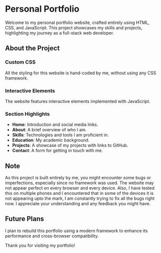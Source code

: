 # Personal Portfolio

Welcome to my personal portfolio website, crafted entirely using HTML, CSS, and JavaScript. This project showcases my skills and projects, highlighting my journey as a full-stack web developer.

## About the Project

### Custom CSS
All the styling for this website is hand-coded by me, without using any CSS framework.

### Interactive Elements
The website features interactive elements implemented with JavaScript.

### Section Highlights
- **Home**: Introduction and social media links.
- **About**: A brief overview of who I am.
- **Skills**: Technologies and tools I am proficient in.
- **Education**: My academic background.
- **Projects**: A showcase of my projects with links to GitHub.
- **Contact**: A form for getting in touch with me.

## Note

As this project is built entirely by me, you might encounter some bugs or imperfections, especially since no framework was used. The website may not appear perfect on every browser and every device. Also, I have tested this on multiple phones and I encountered that in some of the devices it is not appearing upto the mark, I am constantly trying to fix all the bugs right now. I appreciate your understanding and any feedback you might have.

## Future Plans

I plan to rebuild this portfolio using a modern framework to enhance its performance and cross-browser compatibility.

Thank you for visiting my portfolio!
